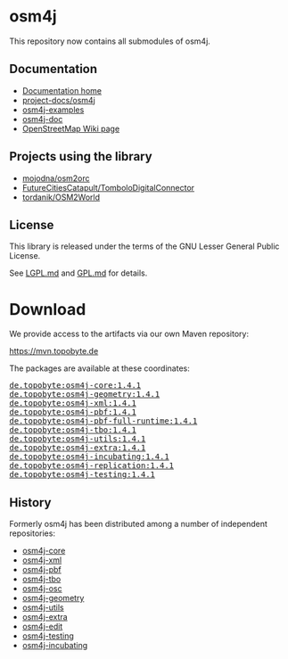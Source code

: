 # osm4j

This repository now contains all submodules of osm4j.

## Documentation

* [Documentation home](https://jaryard.topobyte.de/projects/osm4j/)
* [project-docs/osm4j](https://github.com/project-docs/osm4j)
* [osm4j-examples](https://github.com/topobyte/osm4j-examples)
* [osm4j-doc](https://github.com/topobyte/osm4j-doc)
* [OpenStreetMap Wiki page](https://wiki.openstreetmap.org/wiki/Osm4j)

## Projects using the library

* [mojodna/osm2orc](https://github.com/mojodna/osm2orc)
* [FutureCitiesCatapult/TomboloDigitalConnector](https://github.com/FutureCitiesCatapult/TomboloDigitalConnector)
* [tordanik/OSM2World](https://github.com/tordanik/OSM2World)

## License

This library is released under the terms of the GNU Lesser General Public
License.

See [LGPL.md](LGPL.md) and [GPL.md](GPL.md) for details.

# Download

We provide access to the artifacts via our own Maven repository:

<https://mvn.topobyte.de>

The packages are available at these coordinates:

<pre>
<a href="https://mvn.topobyte.de/de/topobyte/osm4j-core/1.4.1/">de.topobyte:osm4j-core:1.4.1</a>
<a href="https://mvn.topobyte.de/de/topobyte/osm4j-geometry/1.4.1/">de.topobyte:osm4j-geometry:1.4.1</a>
<a href="https://mvn.topobyte.de/de/topobyte/osm4j-xml/1.4.1/">de.topobyte:osm4j-xml:1.4.1</a>
<a href="https://mvn.topobyte.de/de/topobyte/osm4j-pbf/1.4.1/">de.topobyte:osm4j-pbf:1.4.1</a>
<a href="https://mvn.topobyte.de/de/topobyte/osm4j-pbf-full-runtime/1.4.1/">de.topobyte:osm4j-pbf-full-runtime:1.4.1</a>
<a href="https://mvn.topobyte.de/de/topobyte/osm4j-tbo/1.4.1/">de.topobyte:osm4j-tbo:1.4.1</a>
<a href="https://mvn.topobyte.de/de/topobyte/osm4j-utils/1.4.1/">de.topobyte:osm4j-utils:1.4.1</a>
<a href="https://mvn.topobyte.de/de/topobyte/osm4j-extra/1.4.1/">de.topobyte:osm4j-extra:1.4.1</a>
<a href="https://mvn.topobyte.de/de/topobyte/osm4j-incubating/1.4.1/">de.topobyte:osm4j-incubating:1.4.1</a>
<a href="https://mvn.topobyte.de/de/topobyte/osm4j-replication/1.4.1/">de.topobyte:osm4j-replication:1.4.1</a>
<a href="https://mvn.topobyte.de/de/topobyte/osm4j-testing/1.4.1/">de.topobyte:osm4j-testing:1.4.1</a>
</pre>

## History

Formerly osm4j has been distributed among a number of independent
repositories:

* [osm4j-core](https://github.com/topobyte/osm4j-core)
* [osm4j-xml](https://github.com/topobyte/osm4j-xml)
* [osm4j-pbf](https://github.com/topobyte/osm4j-pbf)
* [osm4j-tbo](https://github.com/topobyte/osm4j-tbo)
* [osm4j-osc](https://github.com/topobyte/osm4j-osc)
* [osm4j-geometry](https://github.com/topobyte/osm4j-geometry)
* [osm4j-utils](https://github.com/topobyte/osm4j-utils)
* [osm4j-extra](https://github.com/topobyte/osm4j-extra)
* [osm4j-edit](https://github.com/topobyte/osm4j-edit)
* [osm4j-testing](https://github.com/topobyte/osm4j-testing)
* [osm4j-incubating](https://github.com/topobyte/osm4j-incubating)
